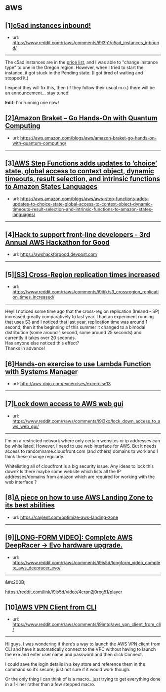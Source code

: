 # aws
## [1][c5ad instances inbound!](https://www.reddit.com/r/aws/comments/i9l3n1/c5ad_instances_inbound/)
- url: https://www.reddit.com/r/aws/comments/i9l3n1/c5ad_instances_inbound/
---
The c5ad instances are in the [price list](https://aws.amazon.com/ec2/pricing/on-demand/), and I was able to "change instance type" to one in the Oregon region. However, when I tried to start the instance, it got stuck in the Pending state. (I got tired of waiting and stopped it.)

I expect they will fix this, then (if they follow their usual m.o.) there will be an announcement... stay tuned!

**Edit:** I'm running one now!
## [2][Amazon Braket – Go Hands-On with Quantum Computing](https://www.reddit.com/r/aws/comments/i97yi4/amazon_braket_go_handson_with_quantum_computing/)
- url: https://aws.amazon.com/blogs/aws/amazon-braket-go-hands-on-with-quantum-computing/
---

## [3][AWS Step Functions adds updates to ‘choice’ state, global access to context object, dynamic timeouts, result selection, and intrinsic functions to Amazon States Languages](https://www.reddit.com/r/aws/comments/i96png/aws_step_functions_adds_updates_to_choice_state/)
- url: https://aws.amazon.com/blogs/aws/aws-step-functions-adds-updates-to-choice-state-global-access-to-context-object-dynamic-timeouts-result-selection-and-intrinsic-functions-to-amazon-states-languages/
---

## [4][Hack to support front-line developers - 3rd Annual AWS Hackathon for Good](https://www.reddit.com/r/aws/comments/i9loxh/hack_to_support_frontline_developers_3rd_annual/)
- url: https://awshackforgood.devpost.com
---

## [5][[S3] Cross-Region replication times increased](https://www.reddit.com/r/aws/comments/i9itjk/s3_crossregion_replication_times_increased/)
- url: https://www.reddit.com/r/aws/comments/i9itjk/s3_crossregion_replication_times_increased/
---
Hey! I noticed some time ago that the cross-region replication (Ireland - SP) increased greatly comparatively to last year.  I had an experiment running that uses S3 and I noticed that last year, replication time was around 1 second, then it the beginning of this summer it changed to a bimodal distribution (some around 1 second, some around 25 seconds) and currently it takes over 20 seconds.  
Has anyone else noticed this effect?  
Thanks in advance!
## [6][Hands-on exercise to use Lambda Function with Systems Manager](https://www.reddit.com/r/aws/comments/i9k04z/handson_exercise_to_use_lambda_function_with/)
- url: http://aws-dojo.com/excercises/excercise13
---

## [7][Lock down access to AWS web gui](https://www.reddit.com/r/aws/comments/i9i3xo/lock_down_access_to_aws_web_gui/)
- url: https://www.reddit.com/r/aws/comments/i9i3xo/lock_down_access_to_aws_web_gui/
---
I'm on a restricted network where only certain websites or ip addresses can be whitelisted. However, I need to use web interface for AWS. But it needs access to randomname.cloudfront.com (and others) domains to work and I think these change regularly. 

Whitelisting all of cloudfront is a big security issue.
Any ideas to lock this down? Is there maybe some website which lists all the IP addresses/domains from amazon which are required for working with the web interface ?
## [8][A piece on how to use AWS Landing Zone to its best abilities](https://www.reddit.com/r/aws/comments/i9lynv/a_piece_on_how_to_use_aws_landing_zone_to_its/)
- url: https://caylent.com/optimize-aws-landing-zone
---

## [9][[LONG-FORM VIDEO]: Complete AWS DeepRacer -&gt; Evo hardware upgrade.](https://www.reddit.com/r/aws/comments/i9is5d/longform_video_complete_aws_deepracer_evo/)
- url: https://www.reddit.com/r/aws/comments/i9is5d/longform_video_complete_aws_deepracer_evo/
---
&amp;#x200B;

https://reddit.com/link/i9is5d/video/4crpn2j0rxg51/player
## [10][AWS VPN Client from CLI](https://www.reddit.com/r/aws/comments/i9imtq/aws_vpn_client_from_cli/)
- url: https://www.reddit.com/r/aws/comments/i9imtq/aws_vpn_client_from_cli/
---
Hi guys, I was wondering if there’s a way to launch the AWS VPN client from CLI and have it automatically connect to the VPC without having to launch the exe and enter user name and password and then click Connect. 

I could save the login details in a key store and reference them in the command so it’s secure, just not sure if it would work though. 

Or the only thing I can think of is a macro...just trying to get everything done in a 1-liner rather than a few stepped macro.
